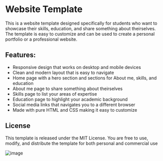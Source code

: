 # Website Template
This is a website template designed specifically for students who want to showcase their skills, education, and share something about theirselves. The template is easy to customize and can be used to create a personal portfolio or a professional website.

## Features:
- Responsive design that works on desktop and mobile devices
- Clean and modern layout that is easy to navigate
- Home page with a hero section and sections for About me, skills, and education
- About me page to share something about theirselves
- Skills page to list your areas of expertise
- Education page to highlight your academic background
- Social media links that navigates you to a different browser
- Made with pure HTML and CSS making it easy to customize

## License
This template is released under the MIT License. You are free to use, modify, and distribute the template for both personal and commercial use

![image](https://user-images.githubusercontent.com/114202252/222900663-0cc3ede8-fa8b-40ec-ba37-a2b6626950a5.png)
